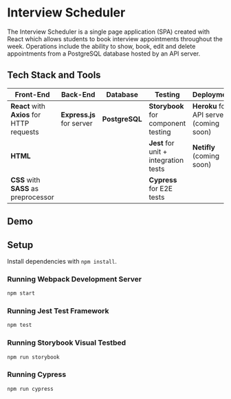 # Interview Scheduler
The Interview Scheduler is a single page application (SPA) created with React which allows students to book interview appointments throughout the week. Operations include the ability to show, book, edit and delete appointments from a PostgreSQL database hosted by an API server.

## Tech Stack and Tools
| Front-End  | Back-End | Database | Testing | Deployment |
| ------------- | ------------- | ------ | ---------- | --------- |
| **React** with **Axios** for HTTP requests | **Express.js** for server  | **PostgreSQL** | **Storybook** for component testing | **Heroku** for API server (coming soon)|
| **HTML** |  | | **Jest** for unit + integration tests | **Netifly** (coming soon) |
| **CSS** with **SASS** as preprocessor | | | **Cypress** for E2E tests |

## Demo


## Setup

Install dependencies with `npm install`.

### Running Webpack Development Server

```sh
npm start
```

### Running Jest Test Framework

```sh
npm test
```

### Running Storybook Visual Testbed

```sh
npm run storybook
```

### Running Cypress

```sh
npm run cypress
```
